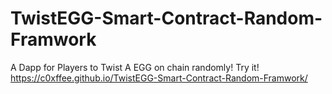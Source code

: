 # TwistEGG-Smart-Contract-Random-Framwork
A Dapp for Players to Twist A EGG on chain randomly!
Try it! https://c0xffee.github.io/TwistEGG-Smart-Contract-Random-Framwork/           
